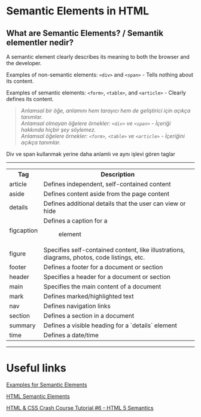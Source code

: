 # Semantic Elements in HTML

## What are Semantic Elements? / Semantik elementler nedir?

A semantic element clearly describes its meaning to both the browser and the developer.

Examples of non-semantic elements: `<div>` and `<span>` - Tells nothing about its content.

Examples of semantic elements: `<form>`, `<table>`, and `<article>` - Clearly defines its content.

> *Anlamsal bir öğe, anlamını hem tarayıcı hem de geliştirici için açıkça tanımlar.*<br>
*Anlamsal olmayan öğelere örnekler: `<div>` ve `<span>` - İçeriği hakkında hiçbir şey söylemez.*<br>
*Anlamsal öğelere örnekler: `<form>`, `<table>` ve `<article>` - İçeriğini açıkça tanımlar.*

Div ve span kullanmak yerine daha anlamlı ve aynı işlevi gören taglar


---

<table>
  <tr>
    <th>Tag</th>
    <th>Description</th>
  </tr>
  <tr>
    <td>article</td>
    <td>Defines independent, self-contained content</td>
  </tr>
  <tr>
    <td>aside</td>
    <td>Defines content aside from the page content</td>
  </tr>
  <tr>
    <td>details</td>
    <td>Defines additional details that the user can view or hide</td>
  </tr>
  <tr>
    <td>figcaption</td>
    <td>Defines a caption for a <figure> element</td>
  </tr>
  <tr>
    <td>figure</td>
    <td>Specifies self-contained content, like illustrations, diagrams, photos, code listings, etc.</td>
  </tr>
  <tr>
    <td>footer</td>
    <td>Defines a footer for a document or section</td>
  </tr>
  <tr>
    <td>header</td>
    <td>Specifies a header for a document or section</td>
  </tr>
  <tr>
    <td>main</td>
    <td>Specifies the main content of a document</td>
  </tr>
  <tr>
    <td>mark</td>
    <td>Defines marked/highlighted text</td>
  </tr>
  <tr>
    <td>nav</td>
    <td>Defines navigation links</td>
  </tr>
  <tr>
    <td>section</td>
    <td>Defines a section in a document</td>
  </tr>
  <tr>
    <td>summary</td>
    <td>Defines a visible heading for a `details` element </td>
  </tr>
  <tr>
    <td>time</td>
    <td>Defines a date/time</td>
  </tr>
</table>

---

# Useful links

[Examples for Semantic Elements](https://www.pluralsight.com/guides/semantic-html)

[HTML Semantic Elements](https://www.w3schools.com/html/html5_semantic_elements.asp)

[HTML & CSS Crash Course Tutorial #6 - HTML 5 Semantics](https://www.youtube.com/watch?v=kGW8Al_cga4)
